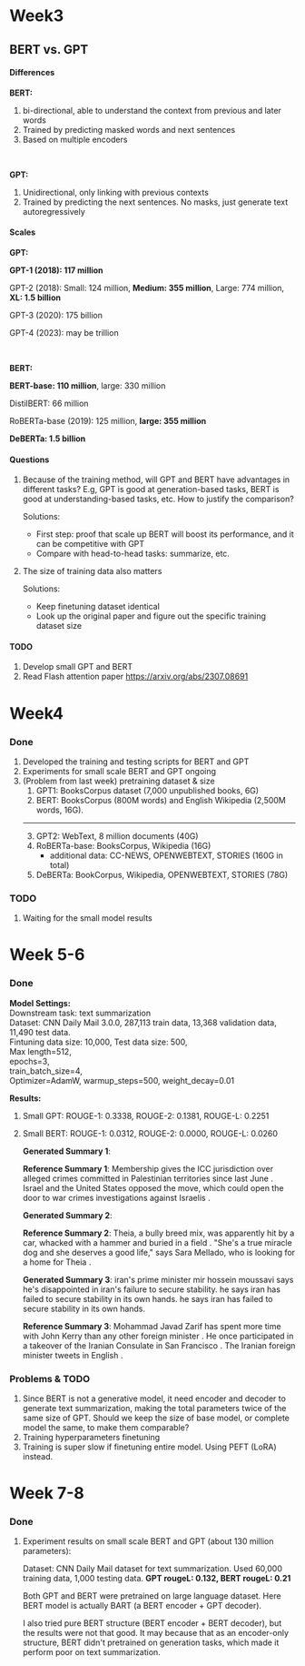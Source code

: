 # Week3
## BERT vs. GPT
#### Differences
**BERT:**
1. bi-directional, able to understand the context from previous and later words
2. Trained by predicting masked words and next sentences
3. Based on multiple encoders
   
<br>

**GPT:** 
1. Unidirectional, only linking with previous contexts
2. Trained by predicting the next sentences. No masks, just generate text autoregressively

#### Scales
**GPT:**

**GPT-1 (2018): 117 million**

GPT-2 (2018): Small: 124 million, **Medium: 355 million**, Large: 774 million, **XL: 1.5 billion**

GPT-3 (2020): 175 billion

GPT-4 (2023): may be trillion

<br>

**BERT:**

**BERT-base: 110 million**, large: 330 million

DistilBERT: 66 million

RoBERTa-base (2019): 125 million, **large: 355 million**

**DeBERTa: 1.5 billion**

#### Questions
1. Because of the training method, will GPT and BERT have advantages in different tasks? E.g, GPT is good at generation-based tasks, BERT is good at understanding-based tasks, etc. How to justify the comparison?
  
    Solutions:

     - First step: proof that scale up BERT will boost its performance, and it can be competitive with GPT
     - Compare with head-to-head tasks: summarize, etc.
1. The size of training data also matters
    
    Solutions:
    
     - Keep finetuning dataset identical
     - Look up the original paper and figure out the specific training dataset size

#### TODO
1. Develop small GPT and BERT
2. Read Flash attention paper https://arxiv.org/abs/2307.08691


# Week4
### Done
1. Developed the training and testing scripts for BERT and GPT
2. Experiments for small scale BERT and GPT ongoing
3. (Problem from last week) pretraining dataset & size
   1. GPT1: BooksCorpus dataset (7,000 unpublished books, 6G)
   2. BERT: BooksCorpus (800M words) and English Wikipedia (2,500M words, 16G).
   ---
   3. GPT2: WebText, 8 million documents (40G)
   4. RoBERTa-base: BooksCorpus, Wikipedia (16G)
      - additional data: CC-NEWS, OPENWEBTEXT, STORIES (160G in total)
   5. DeBERTa: BookCorpus, Wikipedia, OPENWEBTEXT, STORIES (78G)

### TODO
1. Waiting for the small model results


# Week 5-6
### Done
**Model Settings:** <br>
Downstream task: text summarization <br>
Dataset: CNN Daily Mail 3.0.0, 287,113 train data, 13,368 validation data, 11,490 test data. <br>
Fintuning data size: 10,000, Test data size: 500, <br>
Max length=512, <br>
epochs=3, <br>
train_batch_size=4, <br>
Optimizer=AdamW, warmup_steps=500, weight_decay=0.01 <br>

**Results:** <br>
1. Small GPT: ROUGE-1: 0.3338, ROUGE-2: 0.1381, ROUGE-L: 0.2251
2. Small BERT: ROUGE-1: 0.0312, ROUGE-2: 0.0000, ROUGE-L: 0.0260
   
   **Generated Summary 1**: 

   **Reference Summary 1**: Membership gives the ICC jurisdiction over alleged crimes committed in Palestinian territories since last June .
   Israel and the United States opposed the move, which could open the door to war crimes investigations against Israelis .

   **Generated Summary 2**: 

   **Reference Summary 2**: Theia, a bully breed mix, was apparently hit by a car, whacked with a hammer and buried in a field .
   "She's a true miracle dog and she deserves a good life," says Sara Mellado, who is looking for a home for Theia .

   **Generated Summary 3**: iran's prime minister mir hossein moussavi says he's disappointed in iran's failure to secure stability. he says iran has failed to secure stability in its own hands. he says iran has failed to secure stability in its own hands.

   **Reference Summary 3**: Mohammad Javad Zarif has spent more time with John Kerry than any other foreign minister .
   He once participated in a takeover of the Iranian Consulate in San Francisco .
   The Iranian foreign minister tweets in English .

### Problems & TODO
1. Since BERT is not a generative model, it need encoder and decoder to generate text summarization, making the total parameters twice of the same size of GPT. Should we keep the size of base model, or complete model the same, to make them comparable?
2. Training hyperparameters finetuning
3. Training is super slow if finetuning entire model. Using PEFT (LoRA) instead.

# Week 7-8
### Done
1. Experiment results on small scale BERT and GPT (about 130 million parameters):

   Dataset: CNN Daily Mail dataset for text summarization. Used 60,000 training data, 1,000 testing data.
   **GPT rougeL: 0.132, BERT rougeL: 0.21**

   Both GPT and BERT were pretrained on large language dataset. Here BERT model is actually BART (a BERT encoder + GPT decoder). 
   
   I also tried pure BERT structure (BERT encoder + BERT decoder), but the results were not that good. It may because that as an encoder-only structure, BERT didn't pretrained on generation tasks, which made it perform poor on text summarization.